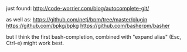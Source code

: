 just found:
http://code-worrier.com/blog/autocomplete-git/

as well as:
https://github.com/netj/bpm/tree/master/plugin
https://github.com/bpkg/bpkg
https://github.com/basherpm/basher

but I think the first bash-completion, combined with "expand alias" (Esc, Ctrl-e)
might work best.
